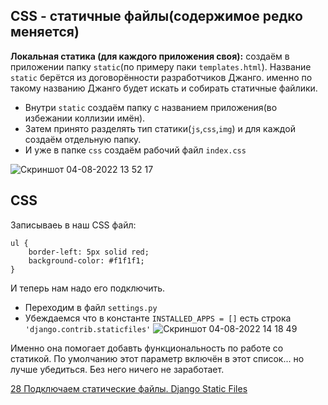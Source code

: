 
## CSS - статичные файлы(содержимое редко меняется)

**Локальная статика (для каждого приложения своя):** создаём в приложении папку `static`(по примеру паки `templates.html`). Название `static` берётся из договорённости разработчиков Джанго.
именно по такому названию Джанго будет искать и собирать статичные файлики.
- Внутри `static` создаём папку с названием приложения(во избежании коллизии имён). 
- Затем принято разделять тип статики(`js`,`css`,`img`) и для каждой создаём отдельную папку.
- И уже в папке `css` создаём рабочий файл `index.css`

![Скриншот 04-08-2022 13 52 17](https://user-images.githubusercontent.com/84935915/182829899-866679c0-acaf-425c-b90c-4d7ee708a4e7.png)

## CSS

Записываеь в наш CSS файл:
```
ul {
    border-left: 5px solid red;
    background-color: #f1f1f1;
}
```
И теперь нам надо его подключить.

- Переходим в файл `settings.py`
- Убеждаемся что в константе `INSTALLED_APPS = []` есть строка `'django.contrib.staticfiles'`
![Скриншот 04-08-2022 14 18 49](https://user-images.githubusercontent.com/84935915/182834604-bb0c7e61-f018-4710-b5b8-33a925df1e14.png)

Именно она помогает добавть функциональность по работе со статикой. По умолчанию этот параметр включён в этот список... но лучше убедиться. Без него ничего не заработает.




























[28 Подключаем статические файлы. Django Static Files](https://www.youtube.com/watch?v=ZDI4eutEwUE&list=PLQAt0m1f9OHvGM7Y7jAQP8TKbBd3up4K2&index=29)
